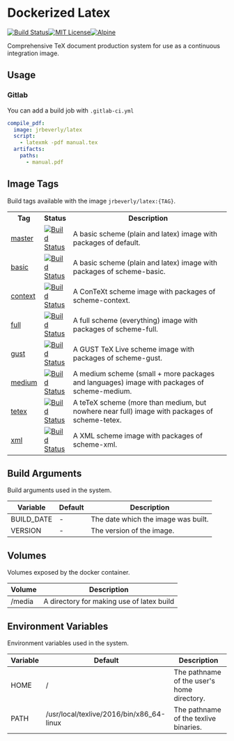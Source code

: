 # Dockerized Latex
[![Build Status][ci-badge]][ci][![MIT License][license-badge]][license][![Alpine][alpine-badge]][alpine]

Comprehensive TeX document production system for use as a continuous integration image.

## Usage

### Gitlab
You can add a build job with `.gitlab-ci.yml`

```yaml
compile_pdf:
  image: jrbeverly/latex
  script:
    - latexmk -pdf manual.tex
  artifacts:
    paths:
      - manual.pdf
```

## Image Tags

Build tags available with the image `jrbeverly/latex:{TAG}`.

<table>
  <tr>
    <th width="7%">Tag</th>
    <th width="10%">Status</th> 
    <th>Description</th>
  </tr>
  <tr>
    <td><a href="/../tree/master">master</a></td>
    <td><a href="/../commits/master"><img alt="Build Status" src="/../badges/master/build.svg"/></a></td>
    <td>A basic scheme (plain and latex) image with packages of default.</td>
  </tr>
  <tr>
    <td><a href="/../tree/scheme-basic">basic</a></td>
    <td><a href="/../commits/scheme-basic"><img alt="Build Status" src="/../badges/scheme-basic/build.svg"/></a></td>
    <td>A basic scheme (plain and latex) image with packages of scheme-basic.</td>
  </tr>
  <tr>
    <td><a href="/../tree/scheme-context">context</a></td>
    <td><a href="/../commits/scheme-context"><img alt="Build Status" src="/../badges/scheme-context/build.svg"/></a></td>
    <td>A ConTeXt scheme image with packages of scheme-context.</td> 
  </tr>
  <tr>
    <td><a href="/../tree/scheme-full">full</a></td>
    <td><a href="/../commits/scheme-full"><img alt="Build Status" src="/../badges/scheme-full/build.svg"/></a></td>
    <td>A full scheme (everything) image with packages of scheme-full.</td> 
  </tr>
  <tr>
    <td><a href="/../tree/scheme-gust">gust</a></td>
    <td><a href="/../commits/scheme-gust"><img alt="Build Status" src="/../badges/scheme-gust/build.svg"/></a></td>
    <td>A GUST TeX Live scheme image with packages of scheme-gust.</td>
  </tr>
  <tr>
    <td><a href="/../tree/scheme-medium">medium</a></td>
    <td><a href="/../commits/scheme-medium"><img alt="Build Status" src="/../badges/scheme-medium/build.svg"/></a></td>
    <td>A medium scheme (small + more packages and languages) image with packages of scheme-medium.</td>
  </tr>
  <tr>
    <td><a href="/../tree/scheme-tetex">tetex</a></td>
    <td><a href="/../commits/scheme-tetex"><img alt="Build Status" src="/../badges/scheme-tetex/build.svg"/></a></td>
    <td>A teTeX scheme (more than medium, but nowhere near full) image with packages of scheme-tetex.</td>
  </tr>
  <tr>
    <td><a href="/../tree/scheme-xml">xml</a></td>
    <td><a href="/../commits/scheme-xml"><img alt="Build Status" src="/../badges/scheme-xml/build.svg"/></a></td>
    <td>A XML scheme image with packages of scheme-xml.</td>
  </tr>
</table>

## Build Arguments

Build arguments used in the system.

| Variable | Default | Description |
| -------- | ------- | ----------- |
| BUILD_DATE | - | The date which the image was built. |
| VERSION | - | The version of the image. |

## Volumes

Volumes exposed by the docker container.

| Volume | Description |
| --------------------------| ------------- |
| /media | A directory for making use of latex build |

## Environment Variables

Environment variables used in the system.

| Variable | Default | Description |
| -------- | ------- | ----------- |
| HOME | / | The pathname of the user's home directory. |
| PATH | /usr/local/texlive/2016/bin/x86_64-linux | The pathname of the texlive binaries. |

[ci-badge]: /../badges/master/build.svg
[ci]: /../commits/master
[license-badge]: https://img.shields.io/badge/license-MIT-blue.svg?maxAge=2592000
[license]: LICENSE
[alpine-badge]: https://img.shields.io/badge/alpine-3.5-green.svg?maxAge=2592000
[alpine]: https://alpinelinux.org/posts/Alpine-3.5.0-released.html